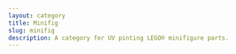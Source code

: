 ```yaml
---
layout: category
title: Minifig
slug: minifig
description: A category for UV pinting LEGO® minifigure parts.
---
```


